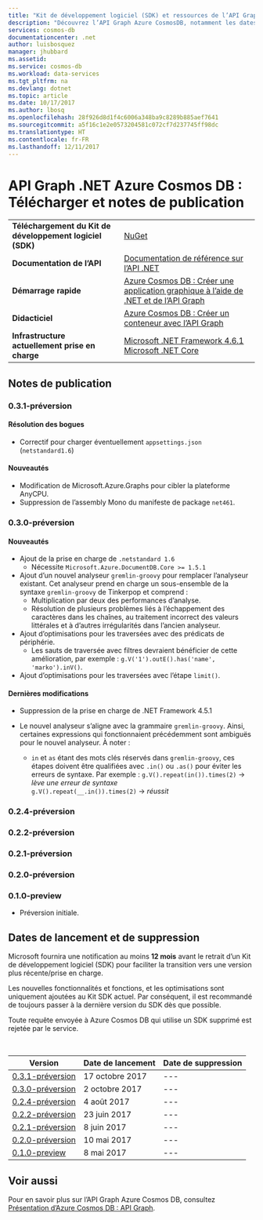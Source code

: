 ```yaml
---
title: "Kit de développement logiciel (SDK) et ressources de l’API Graph .NET Azure CosmosDB | Microsoft Docs"
description: "Découvrez l’API Graph Azure CosmosDB, notamment les dates de lancement, les dates de suppression et les modifications apportées entre chaque version."
services: cosmos-db
documentationcenter: .net
author: luisbosquez
manager: jhubbard
ms.assetid: 
ms.service: cosmos-db
ms.workload: data-services
ms.tgt_pltfrm: na
ms.devlang: dotnet
ms.topic: article
ms.date: 10/17/2017
ms.author: lbosq
ms.openlocfilehash: 28f926d8d1f4c6006a348ba9c8289b885aef7641
ms.sourcegitcommit: a5f16c1e2e0573204581c072cf7d237745ff98dc
ms.translationtype: HT
ms.contentlocale: fr-FR
ms.lasthandoff: 12/11/2017
---
```

# <a name="azure-cosmos-db-graph-net-api-download-and-release-notes"></a>API Graph .NET Azure Cosmos DB : Télécharger et notes de publication

|   |   |
|---|---|
|**Téléchargement du Kit de développement logiciel (SDK)**|[NuGet](https://aka.ms/acdbgraphnuget)|
|**Documentation de l’API**|[Documentation de référence sur l’API .NET](https://aka.ms/acdbgraphapiref)|
|**Démarrage rapide**|[Azure Cosmos DB : Créer une application graphique à l’aide de .NET et de l’API Graph](create-graph-dotnet.md)|
|**Didacticiel**|[Azure Cosmos DB : Créer un conteneur avec l’API Graph](tutorial-develop-graph-dotnet.md)|
|**Infrastructure actuellement prise en charge**| [Microsoft .NET Framework 4.6.1](https://www.microsoft.com/en-us/download/details.aspx?id=49981)</br> [Microsoft .NET Core](https://www.microsoft.com/net/download/core) |


## <a name="release-notes"></a>Notes de publication

### <a name="a-name031-preview031-preview"></a><a name="0.3.1-preview"/>0.3.1-préversion

#### <a name="bug-fixes"></a>Résolution des bogues
* Correctif pour charger éventuellement `appsettings.json` (`netstandard1.6`)

#### <a name="whats-new"></a>Nouveautés
* Modification de Microsoft.Azure.Graphs pour cibler la plateforme AnyCPU.
* Suppression de l’assembly Mono du manifeste de package `net461`.

### <a name="a-name030-preview030-preview"></a><a name="0.3.0-preview"/>0.3.0-préversion

#### <a name="whats-new"></a>Nouveautés
* Ajout de la prise en charge de `.netstandard 1.6`
  * Nécessite `Microsoft.Azure.DocumentDB.Core >= 1.5.1`
* Ajout d’un nouvel analyseur `gremlin-groovy` pour remplacer l’analyseur existant. Cet analyseur prend en charge un sous-ensemble de la syntaxe `gremlin-groovy` de Tinkerpop et comprend :
  * Multiplication par deux des performances d’analyse.
  * Résolution de plusieurs problèmes liés à l’échappement des caractères dans les chaînes, au traitement incorrect des valeurs littérales et à d’autres irrégularités dans l’ancien analyseur.
* Ajout d’optimisations pour les traversées avec des prédicats de périphérie.
  *  Les sauts de traversée avec filtres devraient bénéficier de cette amélioration, par exemple : `g.V('1').outE().has('name', 'marko').inV()`.
* Ajout d’optimisations pour les traversées avec l’étape `limit()`.

#### <a name="breaking-changes"></a>Dernières modifications
* Suppression de la prise en charge de .NET Framework 4.5.1

* Le nouvel analyseur s’aligne avec la grammaire `gremlin-groovy`. Ainsi, certaines expressions qui fonctionnaient précédemment sont ambiguës pour le nouvel analyseur. À noter :
  * `in` et `as` étant des mots clés réservés dans `gremlin-groovy`, ces étapes doivent être qualifiées avec `.in()` ou `.as()` pour éviter les erreurs de syntaxe. Par exemple : `g.V().repeat(in()).times(2)` -> _lève une erreur de syntaxe_  
 `g.V().repeat(__.in()).times(2)` -> _réussit_

### <a name="a-name024-preview024-preview"></a><a name="0.2.4-preview"/>0.2.4-préversion

### <a name="a-name022-preview022-preview"></a><a name="0.2.2-preview"/>0.2.2-préversion

### <a name="a-name021-preview021-preview"></a><a name="0.2.1-preview"/>0.2.1-préversion

### <a name="a-name020-preview020-preview"></a><a name="0.2.0-preview"/>0.2.0-préversion

### <a name="a-name010-preview010-preview"></a><a name="0.1.0-preview"/>0.1.0-preview
* Préversion initiale.

## <a name="release--retirement-dates"></a>Dates de lancement et de suppression
Microsoft fournira une notification au moins **12 mois** avant le retrait d’un Kit de développement logiciel (SDK) pour faciliter la transition vers une version plus récente/prise en charge.

Les nouvelles fonctionnalités et fonctions, et les optimisations sont uniquement ajoutées au Kit SDK actuel. Par conséquent, il est recommandé de toujours passer à la dernière version du SDK dès que possible. 

Toute requête envoyée à Azure Cosmos DB qui utilise un SDK supprimé est rejetée par le service.

<br/>

| Version | Date de lancement | Date de suppression |
| --- | --- | --- |
| [0.3.1-préversion](#0.3.1-preview) |17 octobre 2017 |--- |
| [0.3.0-préversion](#0.3.0-preview) |2 octobre 2017 |--- |
| [0.2.4-préversion](#0.2.4-preview) |4 août 2017 |--- |
| [0.2.2-préversion](#0.2.2-preview) |23 juin 2017 |--- |
| [0.2.1-préversion](#0.2.2-preview) |8 juin 2017 |--- |
| [0.2.0-préversion](#0.2.2-preview) |10 mai 2017 |--- |
| [0.1.0-preview](#0.1.0-preview) |8 mai 2017 |--- |

## <a name="see-also"></a>Voir aussi
Pour en savoir plus sur l’API Graph Azure Cosmos DB, consultez [Présentation d’Azure Cosmos DB : API Graph](graph-introduction.md). 
